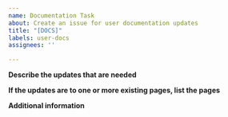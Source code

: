 ```yaml
---
name: Documentation Task
about: Create an issue for user documentation updates
title: "[DOCS]"
labels: user-docs
assignees: ''

---
```


**Describe the updates that are needed**



**If the updates are to one or more existing pages, list the pages**



**Additional information**
